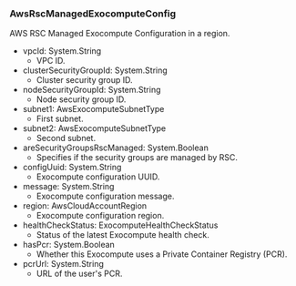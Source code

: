 ### AwsRscManagedExocomputeConfig
AWS RSC Managed Exocompute Configuration in a region.

- vpcId: System.String
  - VPC ID.
- clusterSecurityGroupId: System.String
  - Cluster security group ID.
- nodeSecurityGroupId: System.String
  - Node security group ID.
- subnet1: AwsExocomputeSubnetType
  - First subnet.
- subnet2: AwsExocomputeSubnetType
  - Second subnet.
- areSecurityGroupsRscManaged: System.Boolean
  - Specifies if the security groups are managed by RSC.
- configUuid: System.String
  - Exocompute configuration UUID.
- message: System.String
  - Exocompute configuration message.
- region: AwsCloudAccountRegion
  - Exocompute configuration region.
- healthCheckStatus: ExocomputeHealthCheckStatus
  - Status of the latest Exocompute health check.
- hasPcr: System.Boolean
  - Whether this Exocompute uses a Private Container Registry (PCR).
- pcrUrl: System.String
  - URL of the user's PCR.
